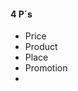 #### 4 P´s
 - Price
 - Product
 - Place
 - Promotion
 - 
<!--stackedit_data:
eyJoaXN0b3J5IjpbLTExNzk4NTUyNTZdfQ==
-->